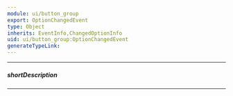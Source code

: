 ```yaml
---
module: ui/button_group
export: OptionChangedEvent
type: Object
inherits: EventInfo,ChangedOptionInfo
uid: ui/button_group:OptionChangedEvent
generateTypeLink: 
---
```

---
##### shortDescription
<!-- Description goes here -->

---
<!-- Description goes here -->